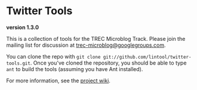 Twitter Tools
=============

**version 1.3.0**

This is a collection of tools for the TREC Microblog Track. Please join the mailing list for discussion at [trec-microblog@googlegroups.com](http://groups.google.com/group/trec-microblog).

You can clone the repo with `git clone git://github.com/lintool/twitter-tools.git`. Once you've cloned the repository, you should be able to type `ant` to build the tools (assuming you have Ant installed).

For more information, see the [project wiki](https://github.com/lintool/twitter-tools/wiki).
